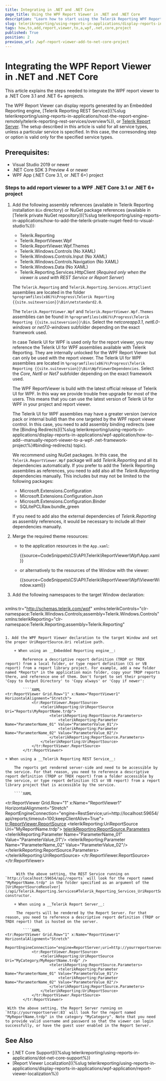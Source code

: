 ```yaml
---
title: Integrating in .NET and .NET Core
page_title: Using the WPF Report Viewer in .NET and .NET Core
description: "Learn how to start using the Telerik Reporting WPF Report Viewer in .NET and .NET Core applications with this tutorial."
slug: telerikreporting/using-reports-in-applications/display-reports-in-applications/wpf-application/how-to-add-report-viewer-to-a-wpf-.net-core-project
tags: how,to,add,report,viewer,to,a,wpf,.net,core,project
published: True
position: 2
previous_url: /wpf-report-viewer-add-to-net-core-project
---
```


# Integrating the WPF Report Viewer in .NET and .NET Core

This article explains the steps needed to integrate the WPF report viewer to a .NET Core 3.1 and .NET 6+ aprojects.

The WPF Report Viewer can display reports generated by an Embedded Reporting engine, [Telerik Reporting REST Service]({%slug telerikreporting/using-reports-in-applications/host-the-report-engine-remotely/telerik-reporting-rest-services/overview%}), or [Telerik Report Server](https://docs.telerik.com/report-server/introduction). The setup described in this article is valid for all service types, unless a particular service is specified. In this case, the corresonding step or option is valid only for the specified service types.

## Prerequisites:

* Visual Studio 2019 or newer
* .NET Core SDK 3 Preview 4 or newer
* WPF App (.NET Core 3.1, or .NET 6+) project

### Steps to add report viewer to a WPF .NET Core 3.1 or .NET 6+ project

1. Add the following assembly references (available in Telerik Reporting installation `Bin` directory) or NuGet package references (available in [Telerik private NuGet repository]({%slug telerikreporting/using-reports-in-applications/how-to-add-the-telerik-private-nuget-feed-to-visual-studio%})):

	+ Telerik.Reporting
	+ Telerik.ReportViewer.Wpf
	+ Telerik.ReportViewer.Wpf.Themes
	+ Telerik.Windows.Controls (No XAML)
	+ Telerik.Windows.Controls.Input (No XAML)
	+ Telerik.Windows.Controls.Navigation (No XAML)
	+ Telerik.Windows.Data (No XAML)
	+ Telerik.Reporting.Services.HttpClient (*Required only when the viewer is used with REST Service or Report Server*)

	The `Telerik.Reporting` and `Telerik.Reporting.Services.HttpClient` assemblies are located in the folder `%programfiles(x86)%\Progress\Telerik Reporting {{site.suiteversion}}\Bin\netstandard2.0`.

	The `Telerik.ReportViewer.Wpf` and `Telerik.ReportViewer.Wpf.Themes` assemblies can be found in `%programfiles(x86)%\Progress\Telerik Reporting {{site.suiteversion}}\Bin`. Select the *netcoreapp3.1*, *net6.0-windows* or *net7.0-windows* subfolder depending on the exact framework used.

	In case Telerik UI for WPF is used only for the report viewer, you may reference the Telerik UI for WPF assemblies available with Telerik Reporting. They are internally unlocked for the WPF Report Viewer but can only be used with the report viewer. The Telerik UI for WPF assemblies are located in `%programfiles(x86)%\Progress\Telerik Reporting {{site.suiteversion}}\Bin\WpfViewerDependencies`. Select the *Core*, *Net6* or *Net7* subfolder depending on the exact framework used.

	The WPF ReportViewer is build with the latest official release of Telerik UI for WPF. In this way we provide trouble free upgrade for most of the users. This means that you can use the latest version of Telerik UI for WPF in your project and report viewer.

	The Telerik UI for WPF assemblies may have a greater version (service pack or internal build) than the one targeted by the WPF report viewer control. In this case, you need to add assembly binding redirects (see the [Binding Redirects]({%slug telerikreporting/using-reports-in-applications/display-reports-in-applications/wpf-application/how-to-add--manually-report-viewer-to-a-wpf-.net-framework-project%}#binding-redirects) topic).

	We recommend using NuGet packages. In this case, the `Telerik.ReportViewer.Wpf` package will add *Telerik.Reporting* and all its dependencies automatically. If you prefer to add the Telerik Reporting assemblies as references, you need to add also all the *Telerik.Reporting* dependencies manually. This includes but may not be limited to the following packages:

	+ Microsoft.Extensions.Configuration
	+ Microsoft.Extensions.Configuration.Json
	+ Microsoft.Extensions.Configuration.Binder
	+ SQLitePCLRaw.bundle_green

	If you need to add also the external dependencies of *Telerik.Reporting* as assembly references, it would be necessary to include all their dependencies manually.

1. Merge the required theme resources:

	+ to the application resources in the `App.xaml`:

		{{source=CodeSnippets\CS\API\Telerik\ReportViewer\Wpf\App.xaml}}

	+ or alternatively to the resources of the Window with the viewer:

		{{source=CodeSnippets\CS\API\Telerik\ReportViewer\Wpf\ViewerWindow.xaml}}

1. Add the following namespaces to the target Window declaration:

	````XAML
xmlns:tr="http://schemas.telerik.com/wpf"
	xmlns:telerikControls="clr-namespace:Telerik.Windows.Controls;assembly=Telerik.Windows.Controls"
	xmlns:telerikReporting="clr-namespace:Telerik.Reporting;assembly=Telerik.Reporting"
````

1. Add the WPF Report Viewer declaration to the target Window and set the proper UriReportSource.Uri relative path.

	+ When using an __Embedded Reporting engine__:

		Reference a descriptive report definition (TRDP or TRDX report) from a local folder, or type report definition (CS or VB report) from a report library project. For example, add a new folder named *Reports* in the application main folder, copy your TRDP reports there, and reference one of them. Don't forget to set their property 'Copy to Output Directory' to 'Copy always' or 'Copy if newer':

		````XAML
<tr:ReportViewer Grid.Row="1" x:Name="ReportViewer1" HorizontalAlignment="Stretch">
			<tr:ReportViewer.ReportSource>
				<telerikReporting:UriReportSource Uri="Reports\MyReportName.trdp">
					<telerikReporting:ReportSource.Parameters>
						<telerikReporting:Parameter Name="ParameterName_01" Value="ParameterValue_01"/>
						<telerikReporting:Parameter Name="ParameterName_02" Value="ParameterValue_02"/>
					</telerikReporting:ReportSource.Parameters>
				</telerikReporting:UriReportSource>
			</tr:ReportViewer.ReportSource>
		</tr:ReportViewer>
````

	+ When using a __Telerik Reporting REST Service__:

		The reports get rendered server-side and need to be accessible by the service. For that reason, you need to reference a descriptive report definition (TRDP or TRDX report) from a folder accessible by the service, or type report definition (CS or VB report) from a report library project that is accessible by the service.

		````XAML
<tr:ReportViewer Grid.Row="1" x:Name="ReportViewer1" HorizontalAlignment="Stretch"
						ReportEngineConnection="engine=RestService;uri=http://localhost:59654/api/reports;timeout=100;keepClientAlive=True">
			<tr:ReportViewer.ReportSource>
				<telerikReporting:UriReportSource Uri="MyReportName.trdp">
					<telerikReporting:ReportSource.Parameters>
						<telerikReporting:Parameter Name="ParameterName_01" Value="ParameterValue_01"/>
						<telerikReporting:Parameter Name="ParameterName_02" Value="ParameterValue_02"/>
					</telerikReporting:ReportSource.Parameters>
				</telerikReporting:UriReportSource>
			</tr:ReportViewer.ReportSource>
		</tr:ReportViewer>
````

	 With the above setting, the REST Service running on `http://localhost:59654/api/reports` will look for the report named "MyReportName.trdp" in the folder specified as an argument of the [UriReportSourceResolver](/api/Telerik.Reporting.Services#Telerik_Reporting_Services_UriReportSourceResolver_System_String_) constructor.

	+ When using a __Telerik Report Server__:

	 The reports will be rendered by the Report Server. For that reason, you need to reference a descriptive report definition (TRDP or TRDX report) that is hosted on the server.

		````XAML
<tr:ReportViewer Grid.Row="1" x:Name="ReportViewer1" HorizontalAlignment="Stretch"
						 ReportEngineConnection="engine=ReportServer;uri=http://yourreportserver:83/;username=yourusername;password=yourpassword">
			<tr:ReportViewer.ReportSource>
				<telerikReporting:UriReportSource Uri="MyCategory/MyReportName.trdp" />
					<telerikReporting:ReportSource.Parameters>
						<telerikReporting:Parameter Name="ParameterName_01" Value="ParameterValue_01"/>
						<telerikReporting:Parameter Name="ParameterName_02" Value="ParameterValue_02"/>
					</telerikReporting:ReportSource.Parameters>
				</telerikReporting:UriReportSource>
			</tr:ReportViewer.ReportSource>
		</tr:ReportViewer>
````

	 With the above setting, the Report Server running on `http://yourreportserver:83` will look for the report named "MyReportName.trdp" in the category "MyCategory". Note that you need to provide valid username and password so that the viewer can login successfully, or have the guest user enabled in the Report Server.

## See Also

* [.NET Core Support]({%slug telerikreporting/using-reports-in-applications/dot-net-core-support%})
* [Report Viewer Localization]({%slug telerikreporting/using-reports-in-applications/display-reports-in-applications/wpf-application/report-viewer-localization%})
